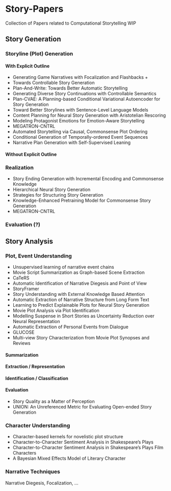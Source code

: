 # Story-Papers
Collection of Papers related to Computational Storytelling
WIP

## Story Generation
### Storyline (Plot) Generation
#### With Explicit Outline
* Generating Game Narratives with Focalization and Flashbacks
    + 
* Towards Controllable Story Generation
* Plan-And-Write: Towards Better Automatic Storytelling
* Generating Diverse Story Continuations with Controllable Semantics
* Plan-CVAE: A Planning-based Conditional Variational Autoencoder for Story Generation
* Toward Better Storylines with Sentence-Level Language Models
* Content Planning for Neural Story Generation with Aristotelian Rescoring
* Modeling Protagonist Emotions for Emotion-Aware Storytelling
* MEGATRON-CNTRL
* Automated Storytelling via Causal, Commonsense Plot Ordering
* Conditional Generation of Temporally-ordered Event Sequences
* Narrative Plan Generation with Self-Supervised Leaning

#### Without Explicit Outline

### Realization
* Story Ending Generation with Incremental Encoding and Commonsense Knowledge
* Hierarchical Neural Story Generation
* Strategies for Structuring Story Generation
* Knowledge-Enhanced Pretraining Model for Commonsense Story Generation
* MEGATRON-CNTRL

### Evaluation (?)

## Story Analysis
### Plot, Event Understanding
* Unsupervised learning of narrative event chains
* Movie Script Summarization as Graph-based Scene Extraction
* CaTeRS
* Automatic Identification of Narrative Diegesis and Point of View
* StoryFramer
* Story Understanding with External Knowledge Based Attention
* Automatic Extraction of Narrative Structure from Long Form Text
* Learning to Predict Explainable Plots for Neural Story Generation
* Movie Plot Analysis via Plot Identification
* Modelling Suspense in Short Stories as Uncertainty Reduction over Neural Representation
* Automatic Extraction of Personal Events from Dialogue
* GLUCOSE
* Multi-view Story Characterization from Movie Plot Synopses and Reviews

#### Summarization
#### Extraction / Representation
#### Identification / Classification
#### Evaluation
* Story Quality as a Matter of Perception
* UNION: An Unreferenced Metric for Evaluating Open-ended Story Generation


### Character Understanding
* Character-based kernels for novelistic plot structure
* Character-to-Character Sentiment Analysis in Shakespeare’s Plays
* Character-to-Character Sentiment Analysis in Shakespeare’s Plays Film Characters
* A Bayesian Mixed Effects Model of Literary Character

### Narrative Techniques
Narrative Diegesis, Focalization, ...
